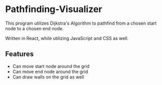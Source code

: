 # Pathfinding-Visualizer

This program utilizes Dijkstra's Algorithm to pathfind from a chosen start node to a chosen end node.

Written in React, while utilizing JavaScript and CSS as well.

## Features

- Can move start node around the grid
- Can move end node around the grid
- Can draw walls on the grid as well
